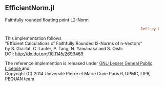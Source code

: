 ## EfficientNorm.jl
Faithfully rounded floating point L2-Norm
```ruby
                                                              Jeffrey Sarnoff © 2016-Mar-22 at New York
```
This implementation follows   
"Efficient Calculations of Faithfully Rounded l2-Norms of n-Vectors"  
by S. Graillat, C. Lauter, P. Tang, N. Yamanaka and S. Oishi  
DOI: http://dx.doi.org/10.1145/2699469

The reference implemention is released under [GNU Lesser Geneal Public License  ](http://www.gnu.org/licenses/lgpl-3.0.html) and  
Copyright (C) 2014 Université Pierre et Marie Curie Paris 6, UPMC, LIP6, PEQUAN team.


